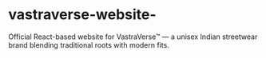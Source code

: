 # vastraverse-website-
Official React-based website for VastraVerse™ — a unisex Indian streetwear brand blending traditional roots with modern fits.
